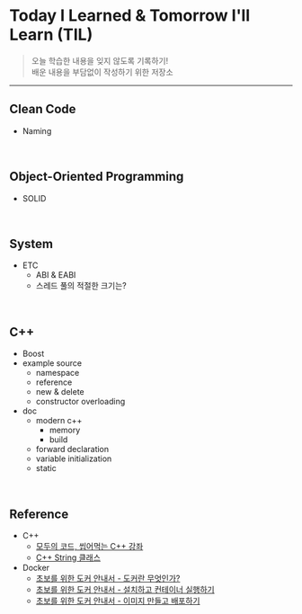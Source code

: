 # Today I Learned & Tomorrow I'll Learn (TIL)

> 오늘 학습한 내용을 잊지 않도록 기록하기!
> <br/>배운 내용을 부담없이 작성하기 위한 저장소

-------------------------------------------------------------------------------
## Clean Code
* Naming

<br/>

## Object-Oriented Programming
* SOLID


<br/>

## System

* ETC
    * ABI & EABI
    * 스레드 풀의 적절한 크기는?

<br/>

## C++
* Boost
* example source
    * namespace
    * reference
    * new & delete
    * constructor overloading
* doc
    * modern c++
        * memory
        * build
    * forward declaration
    * variable initialization
    * static

<br/>

## Reference

* C++
    * [모두의 코드, 씹어먹는 C++ 강좌](https://modoocode.com/)
    * [C++ String 클래스](https://blockdmask.tistory.com/338)
* Docker
    * [초보를 위한 도커 안내서 - 도커란 무엇인가?](https://subicura.com/2017/01/19/docker-guide-for-beginners-1.html)
    * [초보를 위한 도커 안내서 - 설치하고 컨테이너 실행하기](https://subicura.com/2017/01/19/docker-guide-for-beginners-2.html)
    * [초보를 위한 도커 안내서 - 이미지 만들고 배포하기](https://subicura.com/2017/02/10/docker-guide-for-beginners-create-image-and-deploy.html)
